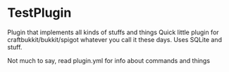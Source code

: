 # TestPlugin
Plugin that implements all kinds of stuffs and things
Quick little plugin for craftbukkit/bukkit/spigot whatever you call it these days.
Uses SQLite and stuff.

Not much to say, read plugin.yml for info about commands and things
